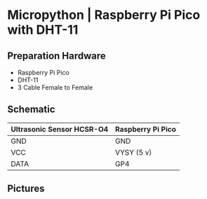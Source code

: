 # Micropython | Raspberry Pi Pico with DHT-11

## Preparation Hardware
- Raspberry Pi Pico
- DHT-11
- 3 Cable Female to Female

## Schematic 

| Ultrasonic Sensor HCSR-O4 | Raspberry Pi Pico |
|---------------------------|-------------------|
| GND                       | GND               |
| VCC                       | VYSY (5 v)        |
| DATA                      | GP4               |

## Pictures
